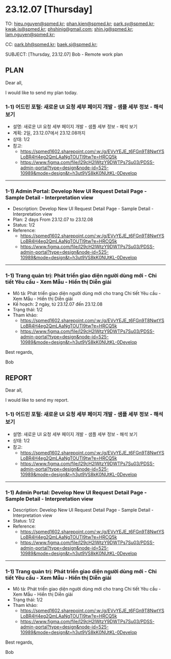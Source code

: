 # 23.12.07 [Thursday]

TO: hieu.nguyen@spmed.kr; phan.kien@spmed.kr; park.sy@spmed.kr; kwak.js@spmed.kr; phshinjg@gmail.com; shin.jg@spmed.kr; lam.nguyen@spmed.kr;

CC: park.bh@spmed.kr; baek.sj@spmed.kr;

SUBJECT: [Thursday, 23.12.07] Bob - Remote work plan

## PLAN

Dear all,

I would like to send my plan today.

### 1-1) 어드민 포털: 새로운 UI 요청 세부 페이지 개발 - 샘플 세부 정보 - 해석 보기

- 설명: 새로운 UI 요청 세부 페이지 개발 - 샘플 세부 정보 - 해석 보기
- 계획: 2일, 23.12.07에서 23.12.08까지
- 상태: 1/2
- 참고:
  - https://spmed1602.sharepoint.com/:w:/g/EVvYEJE_t6FGn9T8NwtYSLoBR4H4eg2QmLAaNgTOUTl9tw?e=HRCQ5k
  - https://www.figma.com/file/l29cH2IWtzY9DWTPs7Su03/PDSS-admin-portal?type=design&node-id=525-10989&mode=design&t=h3ut9VS8kK0NUtKL-0Develop

---

### 1-1) Admin Portal: Develop New UI Request Detail Page - Sample Detail - Interpretation view

- Description: Develop New UI Request Detail Page - Sample Detail - Interpretation view
- Plan: 2 days From 23.12.07 to 23.12.08
- Status: 1/2
- Reference:
  - https://spmed1602.sharepoint.com/:w:/g/EVvYEJE_t6FGn9T8NwtYSLoBR4H4eg2QmLAaNgTOUTl9tw?e=HRCQ5k
  - https://www.figma.com/file/l29cH2IWtzY9DWTPs7Su03/PDSS-admin-portal?type=design&node-id=525-10989&mode=design&t=h3ut9VS8kK0NUtKL-0Develop

---

### 1-1) Trang quản trị: Phát triển giao diện người dùng mới - Chi tiết Yêu cầu - Xem Mẫu - Hiển thị Diễn giải

- Mô tả: Phát triển giao diện người dùng mới cho trang Chi tiết Yêu cầu - Xem Mẫu - Hiển thị Diễn giải
- Kế hoạch: 2 ngày, từ 23.12.07 đến 23.12.08
- Trạng thái: 1/2
- Tham khảo:
  - https://spmed1602.sharepoint.com/:w:/g/EVvYEJE_t6FGn9T8NwtYSLoBR4H4eg2QmLAaNgTOUTl9tw?e=HRCQ5k
  - https://www.figma.com/file/l29cH2IWtzY9DWTPs7Su03/PDSS-admin-portal?type=design&node-id=525-10989&mode=design&t=h3ut9VS8kK0NUtKL-0Develop

Best regards,

Bob

## REPORT

Dear all,

I would like to send my report.

### 1-1) 어드민 포털: 새로운 UI 요청 세부 페이지 개발 - 샘플 세부 정보 - 해석 보기

- 설명: 새로운 UI 요청 세부 페이지 개발 - 샘플 세부 정보 - 해석 보기
- 상태: 1/2
- 참고:
  - https://spmed1602.sharepoint.com/:w:/g/EVvYEJE_t6FGn9T8NwtYSLoBR4H4eg2QmLAaNgTOUTl9tw?e=HRCQ5k
  - https://www.figma.com/file/l29cH2IWtzY9DWTPs7Su03/PDSS-admin-portal?type=design&node-id=525-10989&mode=design&t=h3ut9VS8kK0NUtKL-0Develop

---

### 1-1) Admin Portal: Develop New UI Request Detail Page - Sample Detail - Interpretation view

- Description: Develop New UI Request Detail Page - Sample Detail - Interpretation view
- Status: 1/2
- Reference:
  - https://spmed1602.sharepoint.com/:w:/g/EVvYEJE_t6FGn9T8NwtYSLoBR4H4eg2QmLAaNgTOUTl9tw?e=HRCQ5k
  - https://www.figma.com/file/l29cH2IWtzY9DWTPs7Su03/PDSS-admin-portal?type=design&node-id=525-10989&mode=design&t=h3ut9VS8kK0NUtKL-0Develop

---

### 1-1) Trang quản trị: Phát triển giao diện người dùng mới - Chi tiết Yêu cầu - Xem Mẫu - Hiển thị Diễn giải

- Mô tả: Phát triển giao diện người dùng mới cho trang Chi tiết Yêu cầu - Xem Mẫu - Hiển thị Diễn giải
- Trạng thái: 1/2
- Tham khảo:
  - https://spmed1602.sharepoint.com/:w:/g/EVvYEJE_t6FGn9T8NwtYSLoBR4H4eg2QmLAaNgTOUTl9tw?e=HRCQ5k
  - https://www.figma.com/file/l29cH2IWtzY9DWTPs7Su03/PDSS-admin-portal?type=design&node-id=525-10989&mode=design&t=h3ut9VS8kK0NUtKL-0Develop

Best regards,

Bob
